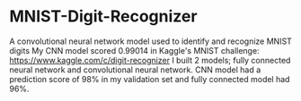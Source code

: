 # MNIST-Digit-Recognizer
A convolutional neural network model used to identify and recognize MNIST digits
My CNN model scored 0.99014 in Kaggle's MNIST challenge: https://www.kaggle.com/c/digit-recognizer
I built 2 models; fully connected neural network and convolutional neural network.
CNN model had a prediction score of 98% in my validation set and fully connected model had 96%.
